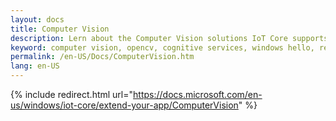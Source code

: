 ```yaml
---
layout: docs
title: Computer Vision
description: Lern about the Computer Vision solutions IoT Core supports and how to implement them in your projects.
keyword: computer vision, opencv, cognitive services, windows hello, realsense, windows runtime, windows iot, uwp
permalink: /en-US/Docs/ComputerVision.htm
lang: en-US
---
```

{% include redirect.html url="https://docs.microsoft.com/en-us/windows/iot-core/extend-your-app/ComputerVision" %}
